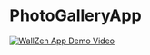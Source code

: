 # PhotoGalleryApp

[![ WallZen App Demo Video](https://img.youtube.com/vi/JI-N0S6hsFI/0.jpg)](https://www.youtube.com/watchv=JI-N0S6hsFI)


